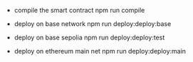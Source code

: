 - compile the smart contract
  npm run compile

- deploy on base network
  npm run deploy:deploy:base

- deploy on base sepolia
  npm run deploy:deploy:test

- deploy on ethereum main net
  npm run deploy:deploy:main

